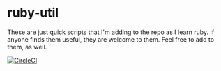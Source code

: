 # ruby-util
These are just quick scripts that I'm adding to the repo as I learn ruby. If anyone finds them useful, they are welcome to them. Feel free to add to them, as well. 

[![CircleCI](https://circleci.com/gh/Brostapholes/ruby-util/tree/master.svg?style=svg)](https://circleci.com/gh/Brostapholes/ruby-util/tree/master)